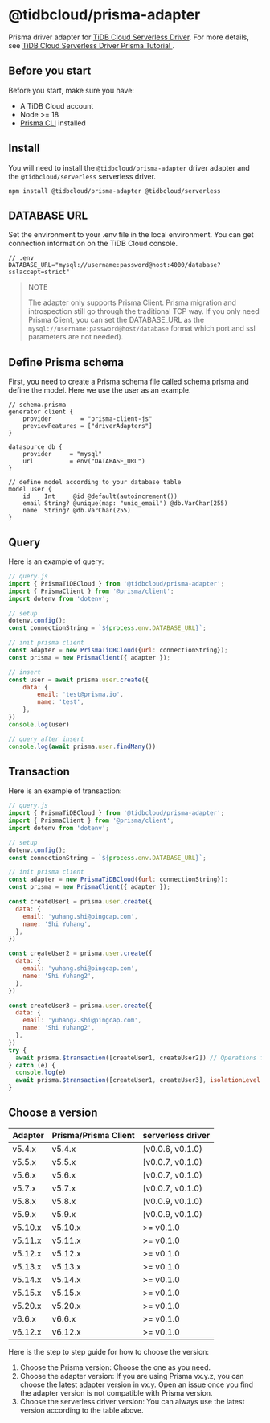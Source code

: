 # @tidbcloud/prisma-adapter

Prisma driver adapter for [TiDB Cloud Serverless Driver](https://github.com/tidbcloud/serverless-js). For more details, see [TiDB Cloud Serverless Driver Prisma Tutorial
](https://docs.pingcap.com/tidbcloud/serverless-driver-prisma-example).

## Before you start

Before you start, make sure you have:

- A TiDB Cloud account
- Node >= 18
- [Prisma CLI](https://www.prisma.io/docs/concepts/components/prisma-cli) installed

## Install

You will need to install the `@tidbcloud/prisma-adapter` driver adapter and the `@tidbcloud/serverless` serverless driver.

```
npm install @tidbcloud/prisma-adapter @tidbcloud/serverless
```

## DATABASE URL

Set the environment to your .env file in the local environment. You can get connection information on the TiDB Cloud console.

```env
// .env
DATABASE_URL="mysql://username:password@host:4000/database?sslaccept=strict"
```

> NOTE
> 
> The adapter only supports Prisma Client. Prisma migration and introspection still go through the traditional TCP way. If you only need Prisma Client, you can set the DATABASE_URL as the `mysql://username:password@host/database` format which port and ssl parameters are not needed).

## Define Prisma schema

First, you need to create a Prisma schema file called schema.prisma and define the model. Here we use the user as an example.

```prisma
// schema.prisma
generator client {
    provider        = "prisma-client-js"
    previewFeatures = ["driverAdapters"]
}

datasource db {
    provider     = "mysql"
    url          = env("DATABASE_URL")
}

// define model according to your database table
model user {
    id    Int     @id @default(autoincrement())
    email String? @unique(map: "uniq_email") @db.VarChar(255)
    name  String? @db.VarChar(255)
}
```

## Query

Here is an example of query:

```js
// query.js
import { PrismaTiDBCloud } from '@tidbcloud/prisma-adapter';
import { PrismaClient } from '@prisma/client';
import dotenv from 'dotenv';

// setup
dotenv.config();
const connectionString = `${process.env.DATABASE_URL}`;

// init prisma client
const adapter = new PrismaTiDBCloud({url: connectionString});
const prisma = new PrismaClient({ adapter });

// insert
const user = await prisma.user.create({
    data: {
        email: 'test@prisma.io',
        name: 'test',
    },
})
console.log(user)

// query after insert
console.log(await prisma.user.findMany())
```

## Transaction

Here is an example of transaction:

```js
// query.js
import { PrismaTiDBCloud } from '@tidbcloud/prisma-adapter';
import { PrismaClient } from '@prisma/client';
import dotenv from 'dotenv';

// setup
dotenv.config();
const connectionString = `${process.env.DATABASE_URL}`;

// init prisma client
const adapter = new PrismaTiDBCloud({url: connectionString});
const prisma = new PrismaClient({ adapter });

const createUser1 = prisma.user.create({
  data: {
    email: 'yuhang.shi@pingcap.com',
    name: 'Shi Yuhang',
  },
})

const createUser2 = prisma.user.create({
  data: {
    email: 'yuhang.shi@pingcap.com',
    name: 'Shi Yuhang2',
  },
})

const createUser3 = prisma.user.create({
  data: {
    email: 'yuhang2.shi@pingcap.com',
    name: 'Shi Yuhang2',
  },
})
try {
  await prisma.$transaction([createUser1, createUser2]) // Operations fail together
} catch (e) {
  console.log(e)
  await prisma.$transaction([createUser1, createUser3], isolationLevel: "READ COMMITTED") // Operations succeed together
}
```

## Choose a version

| Adapter | Prisma/Prisma Client | serverless driver |
|---------|----------------------|-------------------|
| v5.4.x  | v5.4.x               | [v0.0.6, v0.1.0)  |
| v5.5.x  | v5.5.x               | [v0.0.7, v0.1.0)  |
| v5.6.x  | v5.6.x               | [v0.0.7, v0.1.0)  |
| v5.7.x  | v5.7.x               | [v0.0.7, v0.1.0)  |
| v5.8.x  | v5.8.x               | [v0.0.9, v0.1.0)  |
| v5.9.x  | v5.9.x               | [v0.0.9, v0.1.0)  |
| v5.10.x | v5.10.x              | \>= v0.1.0        |
| v5.11.x | v5.11.x              | \>= v0.1.0        |
| v5.12.x | v5.12.x              | \>= v0.1.0        |
| v5.13.x | v5.13.x              | \>= v0.1.0        |
| v5.14.x | v5.14.x              | \>= v0.1.0        |
| v5.15.x | v5.15.x              | \>= v0.1.0        |
| v5.20.x | v5.20.x              | \>= v0.1.0        |
| v6.6.x  | v6.6.x               | \>= v0.1.0        |
| v6.12.x  | v6.12.x               | \>= v0.1.0        |

Here is the step to step guide for how to choose the version:
1. Choose the Prisma version: Choose the one as you need.
2. Choose the adapter version: If you are using Prisma vx.y.z, you can choose the latest adapter version in vx.y. Open an issue once you find the adapter version is not compatible with Prisma version.
3. Choose the serverless driver version: You can always use the latest version according to the table above.